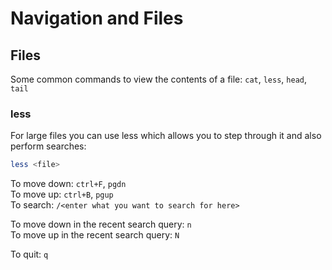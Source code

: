 # Navigation and Files

## Files

Some common commands to view the contents of a file: `cat`, `less`, `head`, `tail`

### less

For large files you can use less which allows you to step through it and also perform searches:

~~~bash
less <file>
~~~

To move down: `ctrl+F`, `pgdn` \
To move up: `ctrl+B`, `pgup` \
To search: `/<enter what you want to search for here>`

To move down in the recent search query: `n` \
To move up in the recent search query: `N`

To quit: `q`
